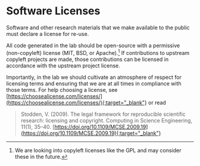 # Software Licenses

Software and other research materials that we make available to the public must declare a license for re-use.

All code generated in the lab should be open-source with a permissive (non-copyleft) license (MIT, BSD, or Apache).[^1]
If contributions to upstream copyleft projects are made, those contributions can be licensed in accordance with the upstream project license.

Importantly, in the lab we should cultivate an atmosphere of respect for licensing terms and ensuring that we are at all times in compliance with those terms.
For help choosing a license, see [https://choosealicense.com/licenses/](https://choosealicense.com/licenses/){:target="_blank"} or read

> Stodden, V. (2009). The legal framework for reproducible scientific research: licensing and copyright. Computing in Science Engineering, 11(1), 35–40. [https://doi.org/10.1109/MCSE.2009.19](https://doi.org/10.1109/MCSE.2009.19){:target="_blank"}

[^1]: We are looking into copyleft licenses like the GPL and may consider these in the future.
